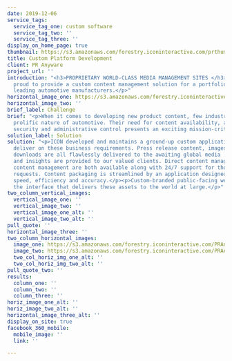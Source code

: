 ```yaml
---
date: 2019-12-06
service_tags:
  service_tag_one: custom software
  service_tag_two: ''
  service_tag_three: ''
display_on_home_page: true
thumbnail: https://s3.amazonaws.com/forestry.iconinteractive.com/prthumb.jpg
title: Custom Platform Development
client: PR Anyware
project_url: ''
introduction: "<h3>PROPRIETARY WORLD-CLASS MEDIA MANAGEMENT SITES </h3><p>ICON is
  proud to provide a custom content management solution for a portfolio of the world's
  leading automotive manufacturers.</p>"
horizontal_image_one: https://s3.amazonaws.com/forestry.iconinteractive.com/PRAnywarePanelLarge3.jpg
horizontal_image_two: ''
brief_label: Challenge
brief: "<p>When it comes to developing new product content, few industries match the
  prolific nature of automotive. Their need for content availability, accessibility,
  security and administrative control presents an exciting mission-critical challenge.</p>"
solution_label: Solution
solution: "<p>ICON developed and maintains a ground-up custom application to successfully
  deliver on these business requirements. Press release content, images, video, and
  downloads are all flawlessly delivered to the awaiting global media ... while analytics
  and insights are provided to our valued clients. Direct content management and ICON-assisted
  content management are both available along with 24/7 support for those special
  requests. Content packaging is streamlined by an application designed for maximum
  speed, efficiency and accuracy.</p><p>Custom-branded public-facing websites provide
  the interface that delivers these assets to the world at large.</p>"
two_column_vertical_images:
  vertical_image_one: ''
  vertical_image_two: ''
  vertical_image_one_alt: ''
  vertical_image_two_alt: ''
pull_quote: ''
horizontal_image_three: ''
two_column_horizontal_images:
  image_one: https://s3.amazonaws.com/forestry.iconinteractive.com/PRAnywarePanelLarge2.jpg
  image_two: https://s3.amazonaws.com/forestry.iconinteractive.com/PRAnywarePanelLarge1.jpg
  two_col_horiz_img_one_alt: ''
  two_col_horiz_img_two_alt: ''
pull_quote_two: ''
results:
  column_one: ''
  column_two: ''
  column_three: ''
horiz_image_one_alt: ''
horiz_image_two_alt: ''
horizontal_image_three_alt: ''
display_on_site: true
facebook_360_mobile:
  mobile_image: ''
  link: ''

---
```

